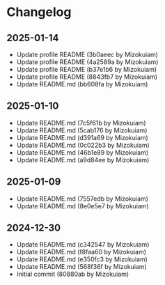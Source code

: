 # Changelog

## 2025-01-14

- Update profile README (3b0aeec by Mizokuiam)
- Update profile README (4a2589a by Mizokuiam)
- Update profile README (b37e1b6 by Mizokuiam)
- Update profile README (8843fb7 by Mizokuiam)
- Update README.md (bb608fa by Mizokuiam)

## 2025-01-10

- Update README.md (7c5f61b by Mizokuiam)
- Update README.md (5cab176 by Mizokuiam)
- Update README.md (d391a69 by Mizokuiam)
- Update README.md (0c022b3 by Mizokuiam)
- Update README.md (46b1e89 by Mizokuiam)
- Update README.md (a9d84ee by Mizokuiam)

## 2025-01-09

- Update README.md (7557edb by Mizokuiam)
- Update README.md (8e0e5e7 by Mizokuiam)

## 2024-12-30

- Update README.md (c342547 by Mizokuiam)
- Update README.md (f8faa60 by Mizokuiam)
- Update README.md (e350fc3 by Mizokuiam)
- Update README.md (568f36f by Mizokuiam)
- Initial commit (80880ab by Mizokuiam)

